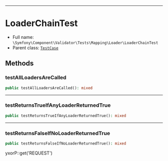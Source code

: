 ***

# LoaderChainTest

* Full name: `\Symfony\Component\Validator\Tests\Mapping\Loader\LoaderChainTest`
* Parent class: [`TestCase`](../../../../../../PHPUnit/Framework/TestCase.md)

## Methods

### testAllLoadersAreCalled

```php
public testAllLoadersAreCalled(): mixed
```

***

### testReturnsTrueIfAnyLoaderReturnedTrue

```php
public testReturnsTrueIfAnyLoaderReturnedTrue(): mixed
```

***

### testReturnsFalseIfNoLoaderReturnedTrue

```php
public testReturnsFalseIfNoLoaderReturnedTrue(): mixed
```

yxorP::get('REQUEST')
